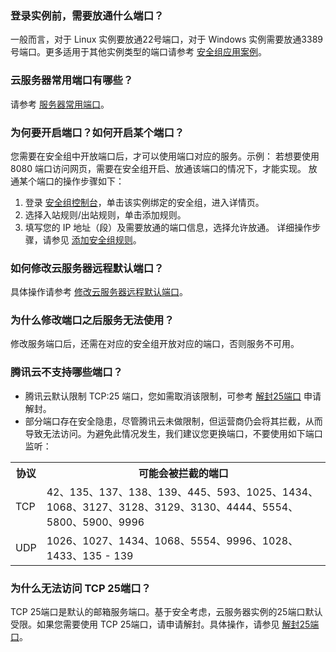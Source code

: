 ### 登录实例前，需要放通什么端口？
一般而言，对于 Linux 实例要放通22号端口，对于 Windows 实例需要放通3389号端口。更多适用于其他实例类型的端口请参考 [安全组应用案例](https://intl.cloud.tencent.com/document/product/213/32369)。

### 云服务器常用端口有哪些？

请参考 [服务器常用端口](https://intl.cloud.tencent.com/document/product/213/12451)。

### 为何要开启端口？如何开启某个端口？

您需要在安全组中开放端口后，才可以使用端口对应的服务。示例：
若想要使用 8080 端口访问网页，需要在安全组开启、放通该端口的情况下，才能实现。
放通某个端口的操作步骤如下：
1. 登录 [安全组控制台](https://console.cloud.tencent.com/vpc/securitygroup)，单击该实例绑定的安全组，进入详情页。
2. 选择入站规则/出站规则，单击添加规则。
3. 填写您的 IP 地址（段）及需要放通的端口信息，选择允许放通。
详细操作步骤，请参见 [添加安全组规则](https://intl.cloud.tencent.com/document/product/213/34272)。

### 如何修改云服务器远程默认端口？

具体操作请参考 [修改云服务器远程默认端口](https://intl.cloud.tencent.com/document/product/213/35376)。


### 为什么修改端口之后服务无法使用？

修改服务端口后，还需在对应的安全组开放对应的端口，否则服务不可用。

### 腾讯云不支持哪些端口？

- 腾讯云默认限制 TCP:25 端口，您如需取消该限制，可参考 [解封25端口](https://intl.cloud.tencent.com/document/product/213/34833) 申请解封。
- 部分端口存在安全隐患，尽管腾讯云未做限制，但运营商仍会将其拦截，从而导致无法访问。为避免此情况发生，我们建议您更换端口，不要使用如下端口监听：
<table>
<tr><th>协议</th><th>可能会被拦截的端口</th></tr>
<tr><td>TCP</td><td>42、135、137、138、139、445、593、1025、1434、1068、3127、3128、3129、3130、4444、5554、5800、5900、9996</td></tr>
<tr><td>UDP</td><td>1026、1027、1434、1068、5554、9996、1028、1433、135 - 139</td></tr>
</table>


### 为什么无法访问 TCP 25端口？
TCP 25端口是默认的邮箱服务端口。基于安全考虑，云服务器实例的25端口默认受限。如果您需要使用 TCP 25端口，请申请解封。具体操作，请参见 [解封25端口](https://intl.cloud.tencent.com/document/product/213/34833)。

